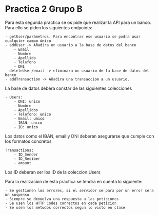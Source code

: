 # Practica 2 Grupo B

Para esta segunda practica se os pide que realizar la API para un banco. Para ello se piden los siguientes endpoints:

    - getUser/parámetros. Para encontrar ese usuario se podra usar cualquier campo único
    - addUser -> Añadira un usuario a la base de datos del banco
        - Email
        - Nombre
        - Apellido
        - Telefono
        - DNI
    - deleteUser/email -> eliminara un usuario de la base de datos del banco
    - addTransaction -> Añadira una transaccion a un usuario.


La base de datos debera constar de las siguientes colecciones

    - Users:
        - DNI: unico
        - Nombre
        - Apellidos
        - Telefono: unico
        - Email: unico
        - IBAN: unico
        - ID: unico

Los datos como el IBAN, email y DNI deberan asegurarse que cumple con los formatos concretos

    Transactions:
        - ID_Sender
        - ID_Reciber
        - amount

Los ID deberan ser los ID de la coleccion Users



Para la realizacion de esta practica se tendra en cuenta lo siguiente:

    - Se gestionen los errores, si el servidor se para por un error sera un suspenso
    - Siempre se devuelva una respuesta a las peticiones
    - Se usen los HTTP Codes correctos en cada peticion
    - Se usen los metodos correctos segun lo visto en clase